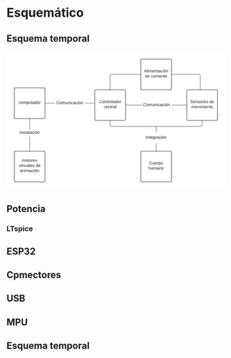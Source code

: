# Esquemático

## Esquema temporal

![](imagenes/diagrama%20de%20bloques.png "width=100")

## Potencia
### LTspice

## ESP32

## Cpmectores

## USB

## MPU

## Esquema temporal
